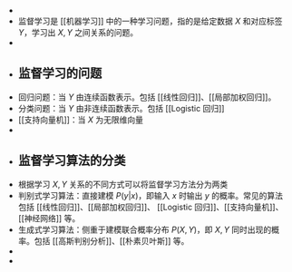 -
- 监督学习是 [[机器学习]] 中的一种学习问题，指的是给定数据 $X$ 和对应标签 $Y$，学习出 $X,Y$ 之间关系的问题。
-
- ## 监督学习的问题
- 回归问题：当 $Y$ 由连续函数表示。包括 [[线性回归]]、[[局部加权回归]]。
- 分类问题：当 $Y$ 由非连续函数表示。包括 [[Logistic 回归]]
- [[支持向量机]]：当 $X$ 为无限维向量
-
- ## 监督学习算法的分类
- 根据学习 $X,Y$ 关系的不同方式可以将监督学习方法分为两类
- 判别式学习算法：直接建模 $P(y|x)$，即输入 $x$ 时输出 $y$ 的概率。常见的算法包括 [[线性回归]]、[[局部加权回归]]、 [[Logistic 回归]]、[[支持向量机]]、[[神经网络]] 等。
- 生成式学习算法：侧重于建模联合概率分布 $P(X,Y)$，即 $X,Y$ 同时出现的概率。包括 [[高斯判别分析]]、[[朴素贝叶斯]] 等。
-
-
